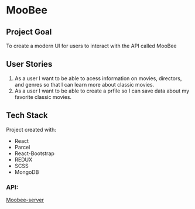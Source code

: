<h1>MooBee</h1>

<h2>Project Goal</h2>

<p>To create a modern UI for users to interact with the API called MooBee</p>

<h2>User Stories</h2>
<ol>
<li>As a user I want to be able to acess information on movies, directors, and genres so that I can learn more about classic movies.</li>
<li>As a user I want to be able to create a prfile so I can save data about my favorite classic movies.</li>
</ol>

<h2>Tech Stack</h2>

<p>Project created with:</p>
<ul>
<li>React</li>
<li>Parcel</li>
<li>React-Bootstrap</li>
<li>REDUX</li>
<li>SCSS</li>
<li>MongoDB</li>
</ul>

<h3>API:</h3>
<a href="https://github.com/edisonabdiel/Moobee-server" target="_blank">Moobee-server</a>

